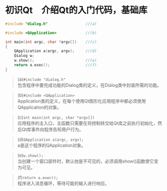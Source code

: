 # 初识Qt　介绍Qt的入门代码，基础库
```c++
#include "dialog.h"                 //(a)

#include <QApplication>             //(b)

int main(int argc, char *argv[])    //(c)
{
    QApplication a(argc, argv);     //(d)
    Dialog w;                       
    w.show();                       //(e)
    return a.exec();                //(f)
}
```
>(a)`#include "dialog.h"`<br/>包含程序中要完成功能的Dialog类的定义，在Dialog类中封装所需的功能。

>(b)`#include <QApplication>`<br/>Application类的定义，在每个使用Qt图形化应用程序中都必须使用QApplication的对象。

>(c)`int main(int argc, char *argv[])`<br/>应用程序的主入口，主函数只需要在将控制转交给Qt库之前执行初始化，然后Qt库事件向程序告知用户行为。

>(d)`QApplication a(argc, argv);`<br/>a是这个程序的QApplication对象。

>(e)`w.show(); `<br/>当创建一个窗口部件时，默认他是不可见的，必须调用show()函数使它变为可见。

>(f)`return a.exec();`<br/>程序进入消息循环，等待可能的输入进行响应。
